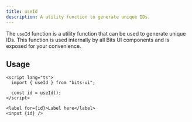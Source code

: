 ```yaml
---
title: useId
description: A utility function to generate unique IDs.
---
```


The `useId` function is a utility function that can be used to generate unique IDs. This function is used internally by all Bits UI components and is exposed for your convenience.

## Usage

```svelte
<script lang="ts">
  import { useId } from "bits-ui";

  const id = useId();
</script>

<label for={id}>Label here</label>
<input {id} />
```
